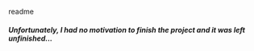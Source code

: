 readme
##### Unfortunately, I had no motivation to finish the project and it was left unfinished...

